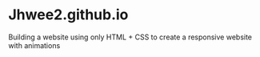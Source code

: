 # Jhwee2.github.io
Building a website using only HTML + CSS to create a responsive website with animations
